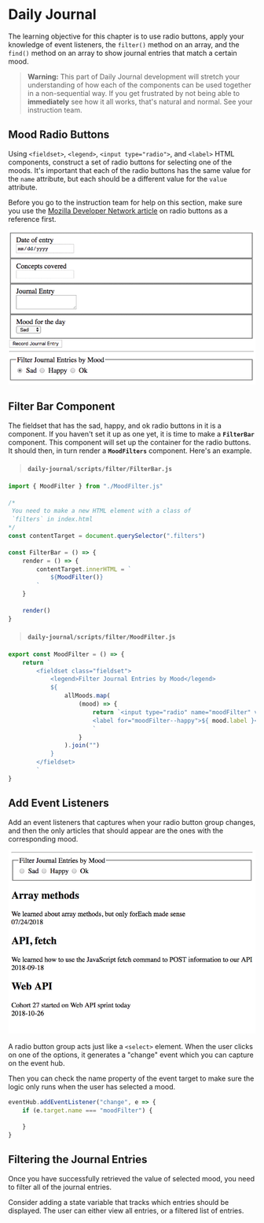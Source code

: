 # Daily Journal

The learning objective for this chapter is to use radio buttons, apply your knowledge of event listeners, the `filter()` method on an array, and the `find()` method on an array to show journal entries that match a certain mood.

> **Warning:** This part of Daily Journal development will  stretch your understanding of how each of the components can be used together in a non-sequential way. If you get frustrated by not being able to **immediately** see how it all works, that's natural and normal. See your instruction team.

## Mood Radio Buttons

Using `<fieldset>`, `<legend>`, `<input type="radio">`, and `<label>` HTML components, construct a set of radio buttons for selecting one of the moods. It's important that each of the radio buttons has the same value for the `name` attribute, but each should be a different value for the `value` attribute.

Before you go to the instruction team for help on this section, make sure you use the [Mozilla Developer Network article](https://developer.mozilla.org/en-US/docs/Web/HTML/Element/input/radio) on radio buttons as a reference first.

![mood radio buttons](./images/42YaMLSHb7.gif)

## Filter Bar Component

The fieldset that has the sad, happy, and ok radio buttons in it is a component. If you haven't set it up as one yet, it is time to make a **`FilterBar`** component. This component will set up the container for the radio buttons. It should then, in turn render a **`MoodFilters`** component. Here's an example.

> #### `daily-journal/scripts/filter/FilterBar.js`

```js
import { MoodFilter } from "./MoodFilter.js"

/*
 You need to make a new HTML element with a class of
 `filters` in index.html
*/
const contentTarget = document.querySelector(".filters")

const FilterBar = () => {
    render = () => {
        contentTarget.innerHTML = `
            ${MoodFilter()}
        `
    }

    render()
}
```

> #### `daily-journal/scripts/filter/MoodFilter.js`

```js
export const MoodFilter = () => {
    return `
        <fieldset class="fieldset">
            <legend>Filter Journal Entries by Mood</legend>
            ${
                allMoods.map(
                    (mood) => {
                        return `<input type="radio" name="moodFilter" value="${ mood.id }"/>
                        <label for="moodFilter--happy">${ mood.label }</label>
                        `
                    }
                ).join("")
            }
        </fieldset>
        `
}
```

## Add Event Listeners

Add an event listeners that captures when your radio button group changes, and then the only articles that should appear are the ones with the corresponding mood.

![journal entries filtered by mood when radio button is clicked](./images/E0uirNa8Af.gif)

A radio button group acts just like a `<select>` element. When the user clicks on one of the options, it generates a "change" event which you can capture on the event hub.

Then you can check the name property of the event target to make sure the logic only runs when the user has selected a mood.


```js
eventHub.addEventListener("change", e => {
    if (e.target.name === "moodFilter") {

    }
}
```

## Filtering the Journal Entries

Once you have successfully retrieved the value of selected mood, you need to filter all of the journal entries.

Consider adding a state variable that tracks which entries should be displayed. The user can either view all entries, or a filtered list of entries.
